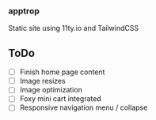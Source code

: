 ### apptrop

Static site using 11ty.io and TailwindCSS

## ToDo

- [ ] Finish home page content
- [ ] Image resizes
- [ ] Image optimization
- [ ] Foxy mini cart integrated
- [ ] Responsive navigation menu / collapse
